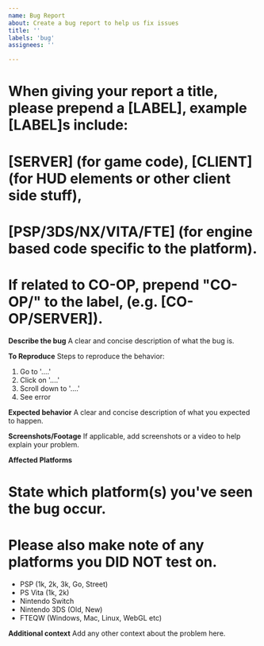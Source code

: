 ```yaml
---
name: Bug Report
about: Create a bug report to help us fix issues
title: ''
labels: 'bug'
assignees: ''

---
```


# When giving your report a title, please prepend a [LABEL], example [LABEL]s include:
# [SERVER] (for game code), [CLIENT] (for HUD elements or other client side stuff),
# [PSP/3DS/NX/VITA/FTE] (for engine based code specific to the platform).
# If related to CO-OP, prepend "CO-OP/" to the label, (e.g. [CO-OP/SERVER]).
**Describe the bug**
A clear and concise description of what the bug is.

**To Reproduce**
Steps to reproduce the behavior:
1. Go to '....'
2. Click on '....'
3. Scroll down to '....'
4. See error

**Expected behavior**
A clear and concise description of what you expected to happen.

**Screenshots/Footage**
If applicable, add screenshots or a video to help explain your problem.

**Affected Platforms**
# State which platform(s) you've seen the bug occur.
# Please also make note of any platforms you DID NOT test on.

- PSP (1k, 2k, 3k, Go, Street)
- PS Vita (1k, 2k)
- Nintendo Switch
- Nintendo 3DS (Old, New)
- FTEQW (Windows, Mac, Linux, WebGL etc)

**Additional context**
Add any other context about the problem here.
